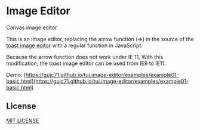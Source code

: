 # Image Editor
Canvas image editor

This is an image editor, replacing the arrow function (=>) in the source of the [toast image editor](https://github.com/nhnent/tui.image-editor) with a regular function in JavaScript.

Because the arrow function does not work under IE 11,
With this modification, the toast image editor can be used from IE9 to IE11.


Demo: [https://gujc71.github.io/tui.image-editor/examples/example01-basic.html](https://gujc71.github.io/tui.image-editor/examples/example01-basic.html)

## License
[MIT LICENSE](https://github.com/nhnent/tui.image-editor/blob/master/LICENSE)
